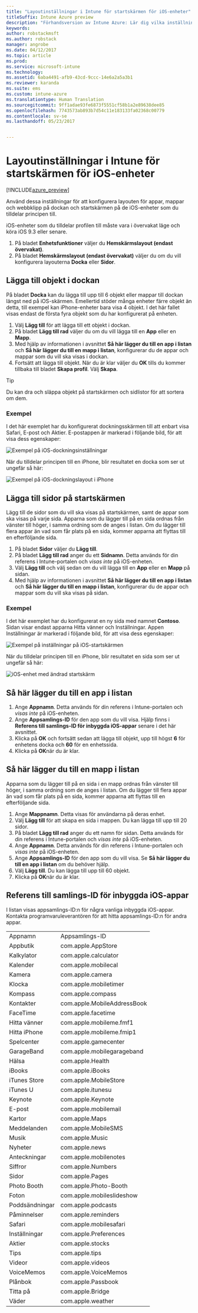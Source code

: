 ```yaml
---
title: "Layoutinställningar i Intune för startskärmen för iOS-enheter"
titleSuffix: Intune Azure preview
description: "Förhandsversion av Intune Azure: Lär dig vilka inställningar du kan anpassa på startskärmen och dockan på iOS-enheter."
keywords: 
author: robstackmsft
ms.author: robstack
manager: angrobe
ms.date: 04/12/2017
ms.topic: article
ms.prod: 
ms.service: microsoft-intune
ms.technology: 
ms.assetid: 6aba4491-afb9-43cd-9ccc-14e6a2a5a3b1
ms.reviewer: karanda
ms.suite: ems
ms.custom: intune-azure
ms.translationtype: Human Translation
ms.sourcegitcommit: 9ff1adae93fe6873f5551cf58b1a2e89638dee85
ms.openlocfilehash: 7743573ab893b7d54c11e183133fa02368c00779
ms.contentlocale: sv-se
ms.lasthandoff: 05/23/2017


---
```


# <a name="intune-home-screen-layout-settings-for-ios-devices"></a>Layoutinställningar i Intune för startskärmen för iOS-enheter

[!INCLUDE[azure_preview](./includes/azure_preview.md)]

Använd dessa inställningar för att konfigurera layouten för appar, mappar och webbklipp på dockan och startskärmen på de iOS-enheter som du tilldelar principen till.

iOS-enheter som du tilldelar profilen till måste vara i övervakat läge och köra iOS 9.3 eller senare.

1. På bladet **Enhetsfunktioner** väljer du **Hemskärmslayout (endast övervakat)**.
2. På bladet **Hemskärmslayout (endast övervakat)** väljer du om du vill konfigurera layouterna **Docka** eller **Sidor**.

## <a name="add-items-to-the-dock"></a>Lägga till objekt i dockan

På bladet **Docka** kan du lägga till upp till 6 objekt eller mappar till dockan längst ned på iOS-skärmen. Emellertid stöder många enheter färre objekt än detta, till exempel kan iPhone-enheter bara visa 4 objekt. I det här fallet visas endast de första fyra objekt som du har konfigurerat på enheten.

1. Välj **Lägg till** för att lägga till ett objekt i dockan.
2. På bladet **Lägg till rad** väljer du om du vill lägga till en **App** eller en **Mapp**.
3. Med hjälp av informationen i avsnittet **Så här lägger du till en app i listan** och **Så här lägger du till en mapp i listan**, konfigurerar du de appar och mappar som du vill ska visas i dockan.
4. Fortsätt att lägga till objekt. När du är klar väljer du **OK** tills du kommer tillbaka till bladet **Skapa profil**. Välj **Skapa**.

>[!TIP]
> Du kan dra och släppa objekt på startskärmen och sidlistor för att sortera om dem. 

### <a name="example"></a>Exempel

I det här exemplet har du konfigurerat dockningsskärmen till att enbart visa Safari, E-post och Aktier. E-postappen är markerad i följande bild, för att visa dess egenskaper:

![Exempel på iOS-dockningsinställningar](http://i.imgur.com/FfFiUcP.png)

När du tilldelar principen till en iPhone, blir resultatet en docka som ser ut ungefär så här:

![Exempel på iOS-dockningslayout i iPhone](http://i.imgur.com/bAgCe8F.png)

## <a name="add-home-screen-pages"></a>Lägga till sidor på startskärmen

Lägg till de sidor som du vill ska visas på startskärmen, samt de appar som ska visas på varje sida. Apparna som du lägger till på en sida ordnas från vänster till höger, i samma ordning som de anges i listan. Om du lägger till flera appar än vad som får plats på en sida, kommer apparna att flyttas till en efterföljande sida.


1. På bladet **Sidor** väljer du **Lägg till**.
2. På bladet **Lägg till rad** anger du ett **Sidnamn**. Detta används för din referens i Intune-portalen och *visas inte* på iOS-enheten.
3. Välj **Lägg till** och välj sedan om du vill lägga till en **App** eller en **Mapp** på sidan.
4. Med hjälp av informationen i avsnittet **Så här lägger du till en app i listan** och **Så här lägger du till en mapp i listan**, konfigurerar du de appar och mappar som du vill ska visas på sidan.

### <a name="example"></a>Exempel

I det här exemplet har du konfigurerat en ny sida med namnet **Contoso**. Sidan visar endast apparna Hitta vänner och Inställningar. Appen Inställningar är markerad i följande bild, för att visa dess egenskaper:

![Exempel på inställningar på iOS-startskärmen](http://i.imgur.com/Jc2OxyX.png)

När du tilldelar principen till en iPhone, blir resultatet en sida som ser ut ungefär så här:

![iOS-enhet med ändrad startskärm](http://i.imgur.com/Bd37PHa.png)

## <a name="how-to-add-an-app-to-the-list"></a>Så här lägger du till en app i listan

1. Ange **Appnamn**. Detta används för din referens i Intune-portalen och *visas inte* på iOS-enheten.
2. Ange **Appsamlings-ID** för den app som du vill visa. Hjälp finns i **Referens till samlings-ID för inbyggda iOS-appar** senare i det här avsnittet.
3. Klicka på **OK** och fortsätt sedan att lägga till objekt, upp till högst **6** för enhetens docka och **60** för en enhetssida.
4. Klicka på **OK**när du är klar.

## <a name="how-to-add-a-folder-to-the-list"></a>Så här lägger du till en mapp i listan

Apparna som du lägger till på en sida i en mapp ordnas från vänster till höger, i samma ordning som de anges i listan. Om du lägger till flera appar än vad som får plats på en sida, kommer apparna att flyttas till en efterföljande sida.

1. Ange **Mappnamn**. Detta visas för användarna på deras enhet.
2. Välj **Lägg till** för att skapa en sida i mappen. Du kan lägga till upp till 20 sidor.
3. På bladet **Lägg till rad** anger du ett namn för sidan. Detta används för din referens i Intune-portalen och *visas inte* på iOS-enheten.
3. Ange **Appnamn**. Detta används för din referens i Intune-portalen och *visas inte* på iOS-enheten.
2. Ange **Appsamlings-ID** för den app som du vill visa. Se **Så här lägger du till en app i listan** om du behöver hjälp.
3. Välj **Lägg till**. Du kan lägga till upp till 60 objekt.
4. Klicka på **OK**när du är klar.


## <a name="bundle-id-reference-for-built-in-ios-apps"></a>Referens till samlings-ID för inbyggda iOS-appar

I listan visas appsamlings-ID:n för några vanliga inbyggda iOS-appar. Kontakta programvaruleverantören för att hitta appsamlings-ID:n för andra appar. 

|||
|-|-|
|Appnamn|Appsamlings-ID|
|Appbutik|com.apple.AppStore|
|Kalkylator|com.apple.calculator|
|Kalender|com.apple.mobilecal|
|Kamera|com.apple.camera|
|Klocka|com.apple.mobiletimer|
|Kompass|com.apple.compass|
|Kontakter|com.apple.MobileAddressBook|
|FaceTime|com.apple.facetime|
|Hitta vänner|com.apple.mobileme.fmf1|
|Hitta iPhone|com.apple.mobileme.fmip1|
|Spelcenter|com.apple.gamecenter|
|GarageBand|com.apple.mobilegarageband|
|Hälsa|com.apple.Health|
|iBooks|com.apple.iBooks|
|iTunes Store|com.apple.MobileStore|
|iTunes U|com.apple.itunesu|
|Keynote|com.apple.Keynote|
|E-post|com.apple.mobilemail|
|Kartor|com.apple.Maps|
|Meddelanden|com.apple.MobileSMS|
|Musik|com.apple.Music|
|Nyheter|com.apple.news|
|Anteckningar|com.apple.mobilenotes|
|Siffror|com.apple.Numbers|
|Sidor|com.apple.Pages|
|Photo Booth|com.apple.Photo-Booth|
|Foton|com.apple.mobileslideshow|
|Poddsändningar|com.apple.podcasts|
|Påminnelser|com.apple.reminders|
|Safari|com.apple.mobilesafari|
|Inställningar|com.apple.Preferences|
|Aktier|com.apple.stocks|
|Tips|com.apple.tips|
|Videor|com.apple.videos|
|VoiceMemos|com.apple.VoiceMemos|
|Plånbok|com.apple.Passbook|
|Titta på|com.apple.Bridge|
|Väder|com.apple.weather|


